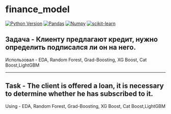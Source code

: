 # finance_model

[![Python Version](https://img.shields.io/badge/python-3.10-red.svg)](https://python.org)
[![Pandas](https://img.shields.io/badge/pandas-1.4.2-red.svg)](https://pandas.pydata.org/)
[![Numpy](https://img.shields.io/badge/numpy-1.22-red.svg)](https://numpy.org/)
[![scikit-learn](https://img.shields.io/badge/scikit_learn-1.1-red.svg)](https://scikit-learn.org/stable/)

## Задача - Клиенту предлагают кредит, нужно определить подписался ли он на него.

Использовал - EDA, Random Forest, Grad-Boosting, XG Boost, Cat Boost,LightGBM

----


## Task - The client is offered a loan, it is necessary to determine whether he has subscribed to it.

Using - EDA, Random Forest, Grad-Boosting, XG Boost, Cat Boost,LightGBM
